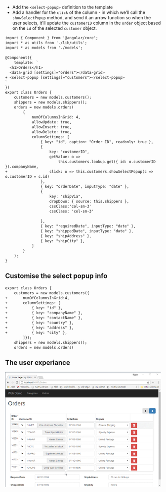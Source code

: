 ﻿* Add the `<select-popup>` definition to the template
* Add a handler for the `click` of the column - in which we'll call the `showSelectPopup` method, and send it an arrow function so when the user selects, it'll update the `customerID` column in the `order` object based on the `id` of the selected `customer` object.
```csdiff
import { Component } from '@angular/core';
import * as utils from './lib/utils';
import * as models from './models';

@Component({
    template: `
  <h1>Orders</h1>
  <data-grid [settings]="orders"></data-grid>
+ <select-popup [settings]="customers"></select-popup>
`
})
export class Orders {
    customers = new models.customers();
    shippers = new models.shippers();
    orders = new models.orders(
        {
            numOfColumnsInGrid: 4,
            allowUpdate: true,
            allowInsert: true,
            allowDelete: true,
            columnSettings: [
                { key: "id", caption: "Order ID", readonly: true },
                {
                    key: "customerID",
                    getValue: o =>
                        this.customers.lookup.get({ id: o.customerID }).companyName,
+                   click: o => this.customers.showSelectPopup(c => o.customerID = c.id)
                },
                { key: "orderDate", inputType: "date" },
                {
                    key: "shipVia",
                    dropDown: { source: this.shippers },
                    cssClass:'col-sm-3'
                    cssClass: 'col-sm-3'

                },
                { key: "requiredDate", inputType: "date" },
                { key: "shippedDate", inputType: "date" },
                { key: "shipAddress" },
                { key: "shipCity" },
            ]
        }
    );
}
```

## Customise the select popup info

```csdiff
export class Orders {
    customers = new models.customers({
+       numOfColumnsInGrid:4,
+       columnSettings: [
+           { key: "id" },
+           { key: "companyName" },
+           { key: "contactName" },
+           { key: "country" },
+           { key: "address" },
+           { key: "city" },
        ]});
    shippers = new models.shippers();
    orders = new models.orders(
```

## The user experiance
![2017 10 15 09H13 21](2017-10-15_09h13_21.gif)